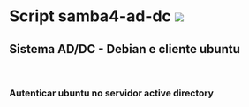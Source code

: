 # Script samba4-ad-dc <img src="https://img.shields.io/static/v1?label=Active directory&message=Samba4&color=blue&style=for-the-badge"/>

<h2> Sistema AD/DC - Debian e cliente ubuntu</h2><br>
<h3> Autenticar ubuntu no servidor active directory </h3>